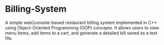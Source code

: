 # Billing-System
A simple web|console-based restaurant billing system implemented in C++ using Object-Oriented Programming (OOP) concepts.   It allows users to view menu items, add items to a cart, and generate a detailed bill saved as a text file.
